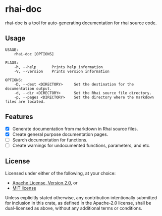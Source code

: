 rhai-doc
========

rhai-doc is a tool for auto-generating documentation for rhai source code.

Usage
-----

```
USAGE:
    rhai-doc [OPTIONS]

FLAGS:
    -h, --help       Prints help information
    -V, --version    Prints version information

OPTIONS:
    -D, --dest <DIRECTORY>     Set the destination for the documentation output.
    -d, --dir <DIRECTORY>      Set the Rhai source file directory.
    -p, --pages <DIRECTORY>    Set the directory where the markdown files are located.
```

Features
--------
- [x] Generate documentation from markdown in Rhai source files.
- [x] Create general purpose documentation pages.
- [ ] Search documentation for functions.
- [ ] Create warnings for undocumented functions, parameters, and etc.

License
-------

Licensed under either of the following, at your choice:

* [Apache License, Version 2.0](https://github.com/semirix/rhai-doc/blob/master/LICENSE-APACHE.txt), or
* [MIT license](https://github.com/semirix/rhai-doc/blob/master/LICENSE-MIT.txt)

Unless explicitly stated otherwise, any contribution intentionally submitted
for inclusion in this crate, as defined in the Apache-2.0 license, shall
be dual-licensed as above, without any additional terms or conditions.